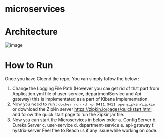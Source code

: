 # microservices
# Architecture
![image](https://user-images.githubusercontent.com/55704049/141670416-a01983e6-3bd6-4686-9e80-52f448cddcb1.png)

# How to Run
Once you have Cloend the repo, You can simply follow the below :
1. Change the Logging File Path (However you can get rid of that part from Application.yml file of user-service, departmentService and Api gateway) this is implementated as a part of Kibana Implementation.
2. Now you need to run :  `docker run -d -p 9411:9411 openzipkin/zipkin` or download the Zipkin server https://zipkin.io/pages/quickstart.html and follow the quick start page to run the Zipkin jar file.
3. Now you can start the Microservices in below order
    a. Config Server
    b. Eureka Server
    c. user-service
    d. department-service
    e. api-gateway
    f. hystrix-server
Feel free to Reach us if any issue while working on code.

